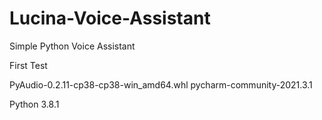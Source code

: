 # Lucina-Voice-Assistant
Simple Python Voice Assistant

First Test

PyAudio-0.2.11-cp38-cp38-win_amd64.whl
pycharm-community-2021.3.1

Python 3.8.1